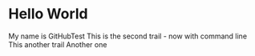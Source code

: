 ﻿# Hello World
My name is GitHubTest
This is the second trail - now with command line
This another trail
Another one